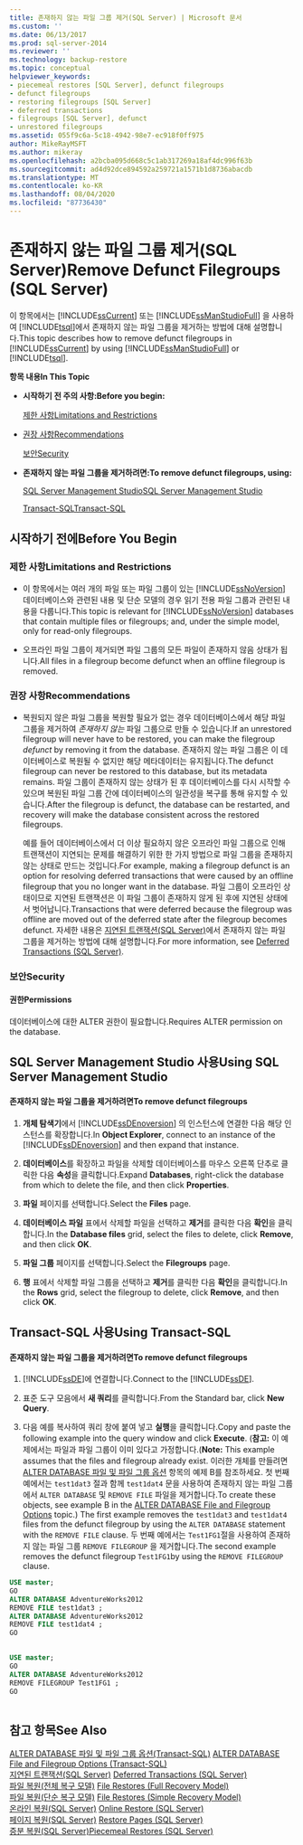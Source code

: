 ```yaml
---
title: 존재하지 않는 파일 그룹 제거(SQL Server) | Microsoft 문서
ms.custom: ''
ms.date: 06/13/2017
ms.prod: sql-server-2014
ms.reviewer: ''
ms.technology: backup-restore
ms.topic: conceptual
helpviewer_keywords:
- piecemeal restores [SQL Server], defunct filegroups
- defunct filegroups
- restoring filegroups [SQL Server]
- deferred transactions
- filegroups [SQL Server], defunct
- unrestored filegroups
ms.assetid: 055f9c6a-5c18-4942-98e7-ec918f0ff975
author: MikeRayMSFT
ms.author: mikeray
ms.openlocfilehash: a2bcba095d668c5c1ab317269a18af4dc996f63b
ms.sourcegitcommit: ad4d92dce894592a259721a1571b1d8736abacdb
ms.translationtype: MT
ms.contentlocale: ko-KR
ms.lasthandoff: 08/04/2020
ms.locfileid: "87736430"
---
```

# <a name="remove-defunct-filegroups-sql-server"></a><span data-ttu-id="5a83c-102">존재하지 않는 파일 그룹 제거(SQL Server)</span><span class="sxs-lookup"><span data-stu-id="5a83c-102">Remove Defunct Filegroups (SQL Server)</span></span>
  <span data-ttu-id="5a83c-103">이 항목에서는 [!INCLUDE[ssCurrent](../../includes/sscurrent-md.md)] 또는 [!INCLUDE[ssManStudioFull](../../includes/ssmanstudiofull-md.md)] 을 사용하여 [!INCLUDE[tsql](../../includes/tsql-md.md)]에서 존재하지 않는 파일 그룹을 제거하는 방법에 대해 설명합니다.</span><span class="sxs-lookup"><span data-stu-id="5a83c-103">This topic describes how to remove defunct filegroups in [!INCLUDE[ssCurrent](../../includes/sscurrent-md.md)] by using [!INCLUDE[ssManStudioFull](../../includes/ssmanstudiofull-md.md)] or [!INCLUDE[tsql](../../includes/tsql-md.md)].</span></span>  
  
 <span data-ttu-id="5a83c-104">**항목 내용**</span><span class="sxs-lookup"><span data-stu-id="5a83c-104">**In This Topic**</span></span>  
  
-   <span data-ttu-id="5a83c-105">**시작하기 전 주의 사항:**</span><span class="sxs-lookup"><span data-stu-id="5a83c-105">**Before you begin:**</span></span>  
  
     [<span data-ttu-id="5a83c-106">제한 사항</span><span class="sxs-lookup"><span data-stu-id="5a83c-106">Limitations and Restrictions</span></span>](#Restrictions)  
  
-   [<span data-ttu-id="5a83c-107">권장 사항</span><span class="sxs-lookup"><span data-stu-id="5a83c-107">Recommendations</span></span>](#Recommendations)  
  
     [<span data-ttu-id="5a83c-108">보안</span><span class="sxs-lookup"><span data-stu-id="5a83c-108">Security</span></span>](#Security)  
  
-   <span data-ttu-id="5a83c-109">**존재하지 않는 파일 그룹을 제거하려면:**</span><span class="sxs-lookup"><span data-stu-id="5a83c-109">**To remove defunct filegroups, using:**</span></span>  
  
     [<span data-ttu-id="5a83c-110">SQL Server Management Studio</span><span class="sxs-lookup"><span data-stu-id="5a83c-110">SQL Server Management Studio</span></span>](#SSMSProcedure)  
  
     [<span data-ttu-id="5a83c-111">Transact-SQL</span><span class="sxs-lookup"><span data-stu-id="5a83c-111">Transact-SQL</span></span>](#TsqlProcedure)  
  
##  <a name="before-you-begin"></a><a name="BeforeYouBegin"></a> <span data-ttu-id="5a83c-112">시작하기 전에</span><span class="sxs-lookup"><span data-stu-id="5a83c-112">Before You Begin</span></span>  
  
###  <a name="limitations-and-restrictions"></a><a name="Restrictions"></a> <span data-ttu-id="5a83c-113">제한 사항</span><span class="sxs-lookup"><span data-stu-id="5a83c-113">Limitations and Restrictions</span></span>  
  
-   <span data-ttu-id="5a83c-114">이 항목에서는 여러 개의 파일 또는 파일 그룹이 있는 [!INCLUDE[ssNoVersion](../../includes/ssnoversion-md.md)] 데이터베이스와 관련된 내용 및 단순 모델의 경우 읽기 전용 파일 그룹과 관련된 내용을 다룹니다.</span><span class="sxs-lookup"><span data-stu-id="5a83c-114">This topic is relevant for [!INCLUDE[ssNoVersion](../../includes/ssnoversion-md.md)] databases that contain multiple files or filegroups; and, under the simple model, only for read-only filegroups.</span></span>  
  
-   <span data-ttu-id="5a83c-115">오프라인 파일 그룹이 제거되면 파일 그룹의 모든 파일이 존재하지 않음 상태가 됩니다.</span><span class="sxs-lookup"><span data-stu-id="5a83c-115">All files in a filegroup become defunct when an offline filegroup is removed.</span></span>  
  
###  <a name="recommendations"></a><a name="Recommendations"></a> <span data-ttu-id="5a83c-116">권장 사항</span><span class="sxs-lookup"><span data-stu-id="5a83c-116">Recommendations</span></span>  
  
-   <span data-ttu-id="5a83c-117">복원되지 않은 파일 그룹을 복원할 필요가 없는 경우 데이터베이스에서 해당 파일 그룹을 제거하여 *존재하지 않는* 파일 그룹으로 만들 수 있습니다.</span><span class="sxs-lookup"><span data-stu-id="5a83c-117">If an unrestored filegroup will never have to be restored, you can make the filegroup *defunct* by removing it from the database.</span></span> <span data-ttu-id="5a83c-118">존재하지 않는 파일 그룹은 이 데이터베이스로 복원될 수 없지만 해당 메타데이터는 유지됩니다.</span><span class="sxs-lookup"><span data-stu-id="5a83c-118">The defunct filegroup can never be restored to this database, but its metadata remains.</span></span> <span data-ttu-id="5a83c-119">파일 그룹이 존재하지 않는 상태가 된 후 데이터베이스를 다시 시작할 수 있으며 복원된 파일 그룹 간에 데이터베이스의 일관성을 복구를 통해 유지할 수 있습니다.</span><span class="sxs-lookup"><span data-stu-id="5a83c-119">After the filegroup is defunct, the database can be restarted, and recovery will make the database consistent across the restored filegroups.</span></span>  
  
     <span data-ttu-id="5a83c-120">예를 들어 데이터베이스에서 더 이상 필요하지 않은 오프라인 파일 그룹으로 인해 트랜잭션이 지연되는 문제를 해결하기 위한 한 가지 방법으로 파일 그룹을 존재하지 않는 상태로 만드는 것입니다.</span><span class="sxs-lookup"><span data-stu-id="5a83c-120">For example, making a filegroup defunct is an option for resolving deferred transactions that were caused by an offline filegroup that you no longer want in the database.</span></span> <span data-ttu-id="5a83c-121">파일 그룹이 오프라인 상태이므로 지연된 트랜잭션은 이 파일 그룹이 존재하지 않게 된 후에 지연된 상태에서 벗어납니다.</span><span class="sxs-lookup"><span data-stu-id="5a83c-121">Transactions that were deferred because the filegroup was offline are moved out of the deferred state after the filegroup becomes defunct.</span></span> <span data-ttu-id="5a83c-122">자세한 내용은 [지연된 트랜잭션&#40;SQL Server&#41;](deferred-transactions-sql-server.md)에서 존재하지 않는 파일 그룹을 제거하는 방법에 대해 설명합니다.</span><span class="sxs-lookup"><span data-stu-id="5a83c-122">For more information, see [Deferred Transactions &#40;SQL Server&#41;](deferred-transactions-sql-server.md).</span></span>  
  
###  <a name="security"></a><a name="Security"></a> <span data-ttu-id="5a83c-123">보안</span><span class="sxs-lookup"><span data-stu-id="5a83c-123">Security</span></span>  
  
####  <a name="permissions"></a><a name="Permissions"></a> <span data-ttu-id="5a83c-124">권한</span><span class="sxs-lookup"><span data-stu-id="5a83c-124">Permissions</span></span>  
 <span data-ttu-id="5a83c-125">데이터베이스에 대한 ALTER 권한이 필요합니다.</span><span class="sxs-lookup"><span data-stu-id="5a83c-125">Requires ALTER permission on the database.</span></span>  
  
##  <a name="using-sql-server-management-studio"></a><a name="SSMSProcedure"></a> <span data-ttu-id="5a83c-126">SQL Server Management Studio 사용</span><span class="sxs-lookup"><span data-stu-id="5a83c-126">Using SQL Server Management Studio</span></span>  
  
#### <a name="to-remove-defunct-filegroups"></a><span data-ttu-id="5a83c-127">존재하지 않는 파일 그룹을 제거하려면</span><span class="sxs-lookup"><span data-stu-id="5a83c-127">To remove defunct filegroups</span></span>  
  
1.  <span data-ttu-id="5a83c-128">**개체 탐색기**에서 [!INCLUDE[ssDEnoversion](../../includes/ssdenoversion-md.md)] 의 인스턴스에 연결한 다음 해당 인스턴스를 확장합니다.</span><span class="sxs-lookup"><span data-stu-id="5a83c-128">In **Object Explorer**, connect to an instance of the [!INCLUDE[ssDEnoversion](../../includes/ssdenoversion-md.md)] and then expand that instance.</span></span>  
  
2.  <span data-ttu-id="5a83c-129">**데이터베이스**를 확장하고 파일을 삭제할 데이터베이스를 마우스 오른쪽 단추로 클릭한 다음 **속성**을 클릭합니다.</span><span class="sxs-lookup"><span data-stu-id="5a83c-129">Expand **Databases**, right-click the database from which to delete the file, and then click **Properties**.</span></span>  
  
3.  <span data-ttu-id="5a83c-130">**파일** 페이지를 선택합니다.</span><span class="sxs-lookup"><span data-stu-id="5a83c-130">Select the **Files** page.</span></span>  
  
4.  <span data-ttu-id="5a83c-131">**데이터베이스 파일** 표에서 삭제할 파일을 선택하고 **제거**를 클릭한 다음 **확인**을 클릭합니다.</span><span class="sxs-lookup"><span data-stu-id="5a83c-131">In the **Database files** grid, select the files to delete, click **Remove**, and then click **OK**.</span></span>  
  
5.  <span data-ttu-id="5a83c-132">**파일 그룹** 페이지를 선택합니다.</span><span class="sxs-lookup"><span data-stu-id="5a83c-132">Select the **Filegroups** page.</span></span>  
  
6.  <span data-ttu-id="5a83c-133">**행** 표에서 삭제할 파일 그룹을 선택하고 **제거**를 클릭한 다음 **확인**을 클릭합니다.</span><span class="sxs-lookup"><span data-stu-id="5a83c-133">In the **Rows** grid, select the filegroup to delete, click **Remove**, and then click **OK**.</span></span>  
  
##  <a name="using-transact-sql"></a><a name="TsqlProcedure"></a> <span data-ttu-id="5a83c-134">Transact-SQL 사용</span><span class="sxs-lookup"><span data-stu-id="5a83c-134">Using Transact-SQL</span></span>  
  
#### <a name="to-remove-defunct-filegroups"></a><span data-ttu-id="5a83c-135">존재하지 않는 파일 그룹을 제거하려면</span><span class="sxs-lookup"><span data-stu-id="5a83c-135">To remove defunct filegroups</span></span>  
  
1.  <span data-ttu-id="5a83c-136">[!INCLUDE[ssDE](../../includes/ssde-md.md)]에 연결합니다.</span><span class="sxs-lookup"><span data-stu-id="5a83c-136">Connect to the [!INCLUDE[ssDE](../../includes/ssde-md.md)].</span></span>  
  
2.  <span data-ttu-id="5a83c-137">표준 도구 모음에서 **새 쿼리**를 클릭합니다.</span><span class="sxs-lookup"><span data-stu-id="5a83c-137">From the Standard bar, click **New Query**.</span></span>  
  
3.  <span data-ttu-id="5a83c-138">다음 예를 복사하여 쿼리 창에 붙여 넣고 **실행**을 클릭합니다.</span><span class="sxs-lookup"><span data-stu-id="5a83c-138">Copy and paste the following example into the query window and click **Execute**.</span></span> <span data-ttu-id="5a83c-139">(**참고:** 이 예제에서는 파일과 파일 그룹이 이미 있다고 가정합니다.</span><span class="sxs-lookup"><span data-stu-id="5a83c-139">(**Note:** This example assumes that the files and filegroup already exist.</span></span> <span data-ttu-id="5a83c-140">이러한 개체를 만들려면 [ALTER DATABASE 파일 및 파일 그룹 옵션](/sql/t-sql/statements/alter-database-transact-sql-file-and-filegroup-options) 항목의 예제 B를 참조하세요. 첫 번째 예에서는 `test1dat3` 절과 함께 `test1dat4` 문을 사용하여 존재하지 않는 파일 그룹에서 `ALTER DATABASE` 및 `REMOVE FILE` 파일을 제거합니다.</span><span class="sxs-lookup"><span data-stu-id="5a83c-140">To create these objects, see example B in the [ALTER DATABASE File and Filegroup Options](/sql/t-sql/statements/alter-database-transact-sql-file-and-filegroup-options) topic.) The first example removes the `test1dat3` and `test1dat4` files from the defunct filegroup by using the `ALTER DATABASE` statement with the `REMOVE FILE` clause.</span></span> <span data-ttu-id="5a83c-141">두 번째 예에서는 `Test1FG1`절을 사용하여 존재하지 않는 파일 그룹 `REMOVE FILEGROUP` 을 제거합니다.</span><span class="sxs-lookup"><span data-stu-id="5a83c-141">The second example removes the defunct filegroup `Test1FG1`by using the `REMOVE FILEGROUP` clause.</span></span>  
  
```sql  
USE master;  
GO  
ALTER DATABASE AdventureWorks2012  
REMOVE FILE test1dat3 ;  
ALTER DATABASE AdventureWorks2012  
REMOVE FILE test1dat4 ;  
GO  
  
```  
  
```sql  
USE master;  
GO  
ALTER DATABASE AdventureWorks2012  
REMOVE FILEGROUP Test1FG1 ;  
GO  
  
```  
  
## <a name="see-also"></a><span data-ttu-id="5a83c-142">참고 항목</span><span class="sxs-lookup"><span data-stu-id="5a83c-142">See Also</span></span>  
 <span data-ttu-id="5a83c-143">[ALTER DATABASE 파일 및 파일 그룹 옵션&#40;Transact-SQL&#41;](/sql/t-sql/statements/alter-database-transact-sql-file-and-filegroup-options) </span><span class="sxs-lookup"><span data-stu-id="5a83c-143">[ALTER DATABASE File and Filegroup Options &#40;Transact-SQL&#41;](/sql/t-sql/statements/alter-database-transact-sql-file-and-filegroup-options) </span></span>  
 <span data-ttu-id="5a83c-144">[지연된 트랜잭션&#40;SQL Server&#41;](deferred-transactions-sql-server.md) </span><span class="sxs-lookup"><span data-stu-id="5a83c-144">[Deferred Transactions &#40;SQL Server&#41;](deferred-transactions-sql-server.md) </span></span>  
 <span data-ttu-id="5a83c-145">[파일 복원&#40;전체 복구 모델&#41;](file-restores-full-recovery-model.md) </span><span class="sxs-lookup"><span data-stu-id="5a83c-145">[File Restores &#40;Full Recovery Model&#41;](file-restores-full-recovery-model.md) </span></span>  
 <span data-ttu-id="5a83c-146">[파일 복원&#40;단순 복구 모델&#41;](file-restores-simple-recovery-model.md) </span><span class="sxs-lookup"><span data-stu-id="5a83c-146">[File Restores &#40;Simple Recovery Model&#41;](file-restores-simple-recovery-model.md) </span></span>  
 <span data-ttu-id="5a83c-147">[온라인 복원&#40;SQL Server&#41;](online-restore-sql-server.md) </span><span class="sxs-lookup"><span data-stu-id="5a83c-147">[Online Restore &#40;SQL Server&#41;](online-restore-sql-server.md) </span></span>  
 <span data-ttu-id="5a83c-148">[페이지 복원&#40;SQL Server&#41;](restore-pages-sql-server.md) </span><span class="sxs-lookup"><span data-stu-id="5a83c-148">[Restore Pages &#40;SQL Server&#41;](restore-pages-sql-server.md) </span></span>  
 [<span data-ttu-id="5a83c-149">증분 복원&#40;SQL Server&#41;</span><span class="sxs-lookup"><span data-stu-id="5a83c-149">Piecemeal Restores &#40;SQL Server&#41;</span></span>](piecemeal-restores-sql-server.md)  
  
  
